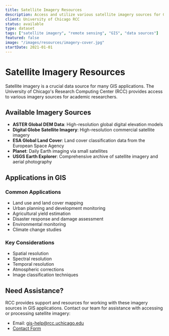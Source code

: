 ```yaml
---
title: Satellite Imagery Resources
description: Access and utilize various satellite imagery sources for GIS applications
client: University of Chicago RCC
status: available
type: dataset
tags: ["satellite imagery", "remote sensing", "GIS", "data sources"]
featured: false
image: "/images/resources/imagery-cover.jpg"
startDate: 2021-01-01
---
```


# Satellite Imagery Resources

Satellite imagery is a crucial data source for many GIS applications. The University of Chicago's Research Computing Center (RCC) provides access to various imagery sources for academic researchers.

## Available Imagery Sources

- **ASTER Global DEM Data**: High-resolution global digital elevation models
- **Digital Globe Satellite Imagery**: High-resolution commercial satellite imagery
- **ESA Global Land Cover**: Land cover classification data from the European Space Agency
- **Planet**: Daily Earth imaging via small satellites
- **USGS Earth Explorer**: Comprehensive archive of satellite imagery and aerial photography

## Applications in GIS

### Common Applications
- Land use and land cover mapping
- Urban planning and development monitoring
- Agricultural yield estimation
- Disaster response and damage assessment
- Environmental monitoring
- Climate change studies

### Key Considerations
- Spatial resolution
- Spectral resolution
- Temporal resolution
- Atmospheric corrections
- Image classification techniques

## Need Assistance?

RCC provides support and resources for working with these imagery sources in GIS applications. 
Contact our team for assistance with accessing or processing satellite imagery:

- Email: [gis-help@rcc.uchicago.edu](mailto:gis-help@rcc.uchicago.edu)
- [Contact Form](/contact)
